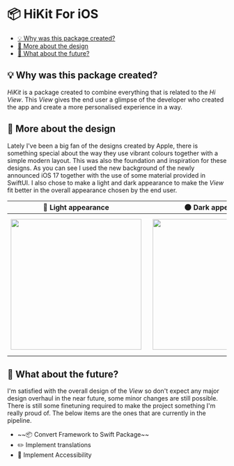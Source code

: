# 📦 HiKit For iOS

- [💡 Why was this package created?](#bulb-why-was-this-package-created)
- [🎨 More about the design](#art-more-about-the-design)
- [🔮 What about the future?](#crystal_ball-what-about-the-future)

## :bulb: Why was this package created?

*HiKit* is a package created to combine everything that is related to the *Hi View*. This *View* gives the end user a glimpse of the developer who created the app and create a more personalised experience in a way. 

## :art: More about the design

Lately I've been a big fan of the designs created by Apple, there is something special about the way they use vibrant colours together with a simple modern layout. This was also the foundation and inspiration for these designs. As you can see I used the new background of the newly announced iOS 17 together with the use of some material provided in SwiftUI. I also chose to make a light and dark appearance to make the *View* fit better in the overall appearance chosen by the end user.

| :high_brightness: Light appearance | :new_moon: Dark appearance |
|--|--|
| <img src="https://github.com/GillesSchelback/HiKit/assets/72620339/538f205b-a05c-47f1-a938-a1543512593e"  width="300"> | <img src="https://github.com/GillesSchelback/HiKit/assets/72620339/e20f1107-4365-4ab4-af7d-914c3a1a1fd0"  width="300" style="padding:10px"> |


## :crystal_ball: What about the future?

I'm satisfied with the overall design of the *View* so don't expect any major design overhaul in the near future, some minor changes are still possible. There is still some finetuning required to make the project something I'm really proud of. The below items are the ones that are currently in the pipeline. 

<ul>
  <li>~~📦 Convert Framework to Swift Package~~</li>
  <li>✏️ Implement translations</li>
  <li>📳 Implement Accessibility</li>
</ul>
